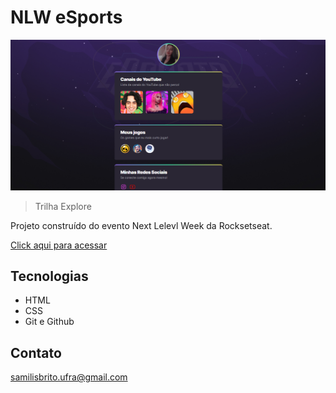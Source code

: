 # NLW eSports

![preview](./.github/preview.png)

>Trilha Explore

Projeto construído do evento Next Lelevl Week da Rocksetseat.

[Click aqui para acessar](https://samilisbrito.github.io/nlw/)

## Tecnologias

- HTML
- CSS
- Git e Github

## Contato
samilisbrito.ufra@gmail.com